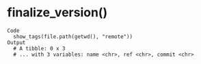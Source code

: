 # finalize_version()

    Code
      show_tags(file.path(getwd(), "remote"))
    Output
      # A tibble: 0 x 3
      # ... with 3 variables: name <chr>, ref <chr>, commit <chr>

